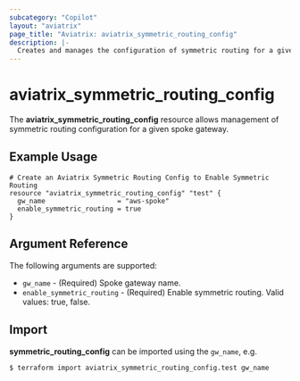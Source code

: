 ```yaml
---
subcategory: "Copilot"
layout: "aviatrix"
page_title: "Aviatrix: aviatrix_symmetric_routing_config"
description: |-
  Creates and manages the configuration of symmetric routing for a given spoke gateway
---
```


# aviatrix_symmetric_routing_config

The **aviatrix_symmetric_routing_config** resource allows management of symmetric routing configuration for a given spoke gateway.

## Example Usage

```hcl
# Create an Aviatrix Symmetric Routing Config to Enable Symmetric Routing
resource "aviatrix_symmetric_routing_config" "test" {
  gw_name                  = "aws-spoke"
  enable_symmetric_routing = true
}
```


## Argument Reference

The following arguments are supported:

* `gw_name` - (Required) Spoke gateway name.
* `enable_symmetric_routing` - (Required) Enable symmetric routing. Valid values: true, false.


## Import

**symmetric_routing_config** can be imported using the `gw_name`, e.g.

```
$ terraform import aviatrix_symmetric_routing_config.test gw_name
```
